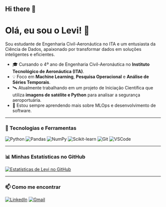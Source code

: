 ## Hi there 👋

# Olá, eu sou o Levi! 👋

Sou estudante de Engenharia Civil-Aeronáutica no ITA e um entusiasta da Ciência de Dados, apaixonado por transformar dados em soluções inteligentes e eficientes.

- 🎓 Cursando o 4º ano de Engenharia Civil-Aeronáutica no **Instituto Tecnológico de Aeronáutica (ITA)**.
- 💡 Foco em **Machine Learning**, **Pesquisa Operacional** e **Análise de Séries Temporais**.
- 🛰️ Atualmente trabalhando em um projeto de Iniciação Científica que utiliza **imagens de satélite e Python** para analisar a segurança aeroportuária.
- 🌱 Estou sempre aprendendo mais sobre MLOps e desenvolvimento de software.

---

### 🔧 Tecnologias e Ferramentas

![Python](https://img.shields.io/badge/Python-3776AB?style=for-the-badge&logo=python&logoColor=white)
![Pandas](https://img.shields.io/badge/Pandas-150458?style=for-the-badge&logo=pandas&logoColor=white)
![NumPy](https://img.shields.io/badge/NumPy-013243?style=for-the-badge&logo=numpy&logoColor=white)
![Scikit-learn](https://img.shields.io/badge/scikit--learn-F7931E?style=for-the-badge&logo=scikit-learn&logoColor=white)
![Git](https://img.shields.io/badge/GIT-E44C30?style=for-the-badge&logo=git&logoColor=white)
![VSCode](https://img.shields.io/badge/VSCode-0078D4?style=for-the-badge&logo=visual%20studio%20code&logoColor=white)

---

### 📊 Minhas Estatísticas no GitHub

[![Estatísticas de Levi no GitHub](https://github-readme-stats.vercel.app/api?username=SEU-NOME-DE-USUARIO&show_icons=true&theme=tokyonight)](https://github.com/anuraghazra/github-readme-stats)

---

### 📫 Como me encontrar

[![LinkedIn](https://img.shields.io/badge/LinkedIn-0A66C2?style=for-the-badge&logo=linkedin&logoColor=white)](https://www.linkedin.com/in/SEU-LINKEDIN/)
[![Gmail](https://img.shields.io/badge/Gmail-D14836?style=for-the-badge&logo=gmail&logoColor=white)](mailto:SEU-EMAIL@gmail.com)
